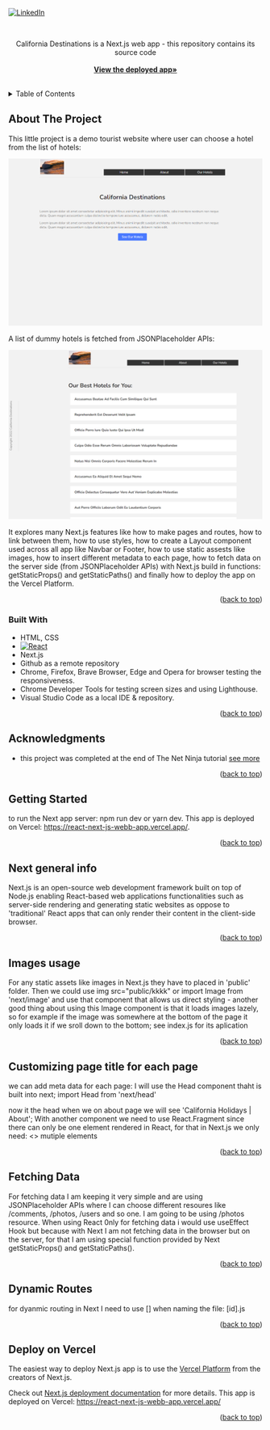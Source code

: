 <a name="readme-top"></a>

[![LinkedIn][linkedin-shield]][linkedin-url]



<!-- PROJECT LOGO -->
<br />
<div align="center">


  <p>
    California Destinations is a Next.js web app - this repository contains its source code     
    <br />
    <br />
    <a href="https://react-next-js-webb-app.vercel.app/"><strong>View the deployed app»</strong></a>
    <br />
    <br />
   
  </p>
</div>



<!-- TABLE OF CONTENTS -->
<details>
  <summary>Table of Contents</summary>
  <ol>
    <li><a href="#about-the-project">About The Project</a></li>
    <li><a href="#built-with">Built With</a></li>
    <li><a href="#acknowledgments">Acknowledgments</a></li>
     <li><a href="#getting-started">Getting Started</a></li>
    <li><a href="#next-general-info">Next.js General Info</a></li>
    <li><a href="#images-usage">Images</a></li>
    <li><a href="#customizing-page-title-for-each-page">Customizing Page Title For Each Page</a></li>
    <li><a href="#fetching-data">Fetching Data</a></li>
    <li><a href="#dynamic-routes">Dynamic Routes</a></li>
     <li><a href="#deploy-on-vercel">Deploy on Vercel</a></li>
  </ol>
</details>



<!-- ABOUT THE PROJECT -->
## About The Project

This little project is a demo tourist website where user can choose a hotel from the list of hotels:

![Product Name Screen Shot](imgs/cd1.png)

A list of dummy hotels is fetched from JSONPlaceholder APIs:

![Product Name Screen Shot](imgs/cd2.png)

It explores many Next.js features like how to make pages and routes, how to link between them, how to use styles, how to create a Layout 
component used across all app like Navbar or Footer, how to use static assests like images, how to insert different metadata to each page, how to fetch data on the server side (from JSONPlaceholder APIs) with Next.js build in functions: getStaticProps() and getStaticPaths() and finally how to deploy the app on
the Vercel Platform.

<p align="right">(<a href="#readme-top">back to top</a>)</p>



### Built With

* HTML, CSS
* [![React][React.js]][React-url]
* Next.js
* Github as a remote repository
* Chrome, Firefox, Brave Browser, Edge and Opera for browser testing the responsiveness.
* Chrome Developer Tools for testing screen sizes and using Lighthouse.
* Visual Studio Code as a local IDE & repository.

<p align="right">(<a href="#readme-top">back to top</a>)</p>


<!-- ACKNOWLEDGMENTS -->
## Acknowledgments


* this project was completed at the end of The Net Ninja tutorial <a href="https://www.youtube.com/watch?v=MJT_WXdSPjE&list=LL&index=16">see more</a>



<p align="right">(<a href="#readme-top">back to top</a>)</p>


## Getting Started
to run the Next app server:
npm run dev
or
yarn dev.
This app is deployed on Vercel: https://react-next-js-webb-app.vercel.app/.


<p align="right">(<a href="#readme-top">back to top</a>)</p>

## Next general info
Next.js is an open-source web development framework built on top of Node.js enabling React-based web applications functionalities such 
as server-side rendering and generating static websites as oppose to 'traditional' React apps that can only render their content in the client-side browser.

<p align="right">(<a href="#readme-top">back to top</a>)</p> 

## Images usage
 For any static assets like images in Next.js they have to placed in 'public' folder. 
 Then we could use img src="public/kkkk" or import Image from 'next/image'
 and use that component that allows us direct styling - another
 good thing about using this Image component is that it loads images lazely, so for example if the image was somewhere at the bottom of the page it only loads it if we sroll down to the bottom; 
    see index.js for its aplication

    
<p align="right">(<a href="#readme-top">back to top</a>)</p>

## Customizing page title for each page
we can add meta data for each page:
I will use the Head component thaht is built into next;
import Head from 'next/head'
<Head>
<title>California Holidays | About</title>
<meta name="keywords" content="about"/>
</Head>
now it the head when we on about page we will see 'California Holidays | About';
With another component we need to use React.Fragment since there can only be one element rendered in React, for that in Next.js we only need: 
<>
mutiple elements
</>


<p align="right">(<a href="#readme-top">back to top</a>)</p>

## Fetching Data
For fetching data I am keeping it very simple and are using JSONPlaceholder APIs where I can choose different resoures like /comments, /photos, /users and so one. I am going to be using
/photos resource. 
When using React 0nly for fetching data i would use useEffect Hook but because with Next 
I am not fetching data in the browser but on the server, for that I am using special function provided by Next getStaticProps() and getStaticPaths().


<p align="right">(<a href="#readme-top">back to top</a>)</p>

## Dynamic Routes
for dyanmic routing in Next I need to use [] when naming the file: [id].js


<p align="right">(<a href="#readme-top">back to top</a>)</p>

## Deploy on Vercel

The easiest way to deploy  Next.js app is to use the [Vercel Platform](https://vercel.com/import?utm_medium=default-template&filter=next.js&utm_source=create-next-app&utm_campaign=create-next-app-readme) from the creators of Next.js.

Check out  [Next.js deployment documentation](https://nextjs.org/docs/deployment) for more details.
This app is deployed on Vercel: https://react-next-js-webb-app.vercel.app/


<p align="right">(<a href="#readme-top">back to top</a>)</p>

<!-- MARKDOWN LINKS & IMAGES -->

[linkedin-shield]: https://img.shields.io/badge/-LinkedIn-black.svg?style=for-the-badge&logo=linkedin&colorB=555
[linkedin-url]: https://www.linkedin.com/in/tomasz-s-069249244/
[product-screenshot]: images/screenshot.png
[Next.js]: https://img.shields.io/badge/next.js-000000?style=for-the-badge&logo=nextdotjs&logoColor=white
[Next-url]: https://nextjs.org/
[React.js]: https://img.shields.io/badge/React-20232A?style=for-the-badge&logo=react&logoColor=61DAFB
[React-url]: https://reactjs.org/
[Vue.js]: https://img.shields.io/badge/Vue.js-35495E?style=for-the-badge&logo=vuedotjs&logoColor=4FC08D
[Vue-url]: https://vuejs.org/
[Angular.io]: https://img.shields.io/badge/Angular-DD0031?style=for-the-badge&logo=angular&logoColor=white
[Angular-url]: https://angular.io/
[Svelte.dev]: https://img.shields.io/badge/Svelte-4A4A55?style=for-the-badge&logo=svelte&logoColor=FF3E00
[Svelte-url]: https://svelte.dev/
[Laravel.com]: https://img.shields.io/badge/Laravel-FF2D20?style=for-the-badge&logo=laravel&logoColor=white
[Laravel-url]: https://laravel.com
[Bootstrap.com]: https://img.shields.io/badge/Bootstrap-563D7C?style=for-the-badge&logo=bootstrap&logoColor=white
[Bootstrap-url]: https://getbootstrap.com
[JQuery.com]: https://img.shields.io/badge/jQuery-0769AD?style=for-the-badge&logo=jquery&logoColor=white
[JQuery-url]: https://jquery.com 
